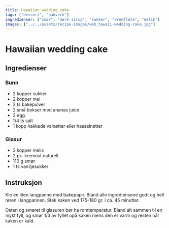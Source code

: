 ```yaml
---
title: Hawaiian wedding cake
tags: ["dessert", "bakverk"]
ingredienser: ["smør", "mørk sirup", "sukker", "kremfløte", "nelik"]
images: ["../../assets/recipe-images/web_hawaii-wedding-cake.jpg"]
---
```


# Hawaiian wedding cake

## Ingredienser

### Bunn

- 2 kopper sukker
- 2 kopper mel
- 2 ts bakepulver
- 2 små bokser med ananas juice
- 2 egg
- 1/4 ts salt
- 1 kopp hakkede valnøtter eller hasselnøtter

### Glasur

- 2 kopper melis
- 2 pk. kremost naturell
- 110 g smør
- 1 ts vaniljesukker

## Instruksjon

Kle en liten langpanne med bakepapir. Bland alle ingrediensene godt og hell røren i langpannen. Stek kaken ved 175-180 gr. i ca. 45 minutter.

Osten og smøret til glasuren bør ha romtemperatur. Bland alt sammen til en mykt fyll, og smør 1/3 av fyllet opå kaken mens den er varm og resten når kaken er kald.
